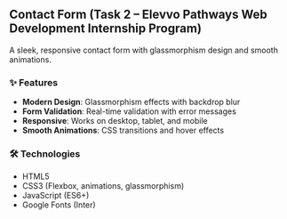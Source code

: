 ## Contact Form (Task 2 – Elevvo Pathways Web Development Internship Program)
A sleek, responsive contact form with glassmorphism design and smooth animations.  

### ✨ Features  
- **Modern Design**: Glassmorphism effects with backdrop blur  
- **Form Validation**: Real-time validation with error messages  
- **Responsive**: Works on desktop, tablet, and mobile  
- **Smooth Animations**: CSS transitions and hover effects  

### 🛠️ Technologies  
- HTML5  
- CSS3 (Flexbox, animations, glassmorphism)  
- JavaScript (ES6+)  
- Google Fonts (Inter)  
